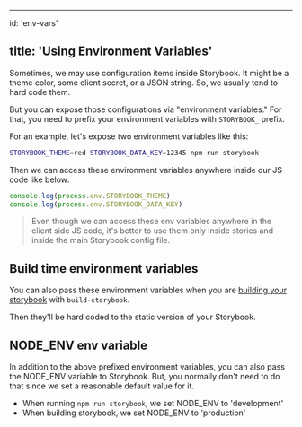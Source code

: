 * * *

id: 'env-vars'

## title: 'Using Environment Variables'

Sometimes, we may use configuration items inside Storybook. It might be a theme color, some client secret, or a JSON string. So, we usually tend to hard code them.

But you can expose those configurations via "environment variables." For that, you need to prefix your environment variables with `STORYBOOK_` prefix.

For an example, let's expose two environment variables like this:

```sh
STORYBOOK_THEME=red STORYBOOK_DATA_KEY=12345 npm run storybook
```

Then we can access these environment variables anywhere inside our JS code like below:

```js
console.log(process.env.STORYBOOK_THEME)
console.log(process.env.STORYBOOK_DATA_KEY)
```

> Even though we can access these env variables anywhere in the client side JS code, it's better to use them only inside stories and inside the main Storybook config file.

## Build time environment variables

You can also pass these environment variables when you are [building your storybook](/basics/exporting-storybook) with `build-storybook`.

Then they'll be hard coded to the static version of your Storybook.

## NODE_ENV env variable

In addition to the above prefixed environment variables, you can also pass the NODE_ENV variable to Storybook. But, you normally don't need to do that since we set a reasonable default value for it.

-   When running `npm run storybook`, we set NODE_ENV to 'development'
-   When building storybook, we set NODE_ENV to 'production'
